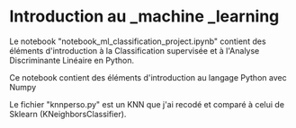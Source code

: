 # Introduction au _machine _learning
Le notebook "notebook_ml_classification_project.ipynb" contient des éléments d'introduction à la Classification supervisée et à l'Analyse Discriminante Linéaire en Python.

Ce notebook contient des éléments d'introduction au langage Python avec Numpy

Le fichier "knnperso.py" est un KNN que j'ai recodé et comparé à celui de Sklearn (KNeighborsClassifier).

